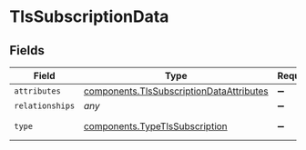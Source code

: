# TlsSubscriptionData


## Fields

| Field                                                                                                       | Type                                                                                                        | Required                                                                                                    | Description                                                                                                 |
| ----------------------------------------------------------------------------------------------------------- | ----------------------------------------------------------------------------------------------------------- | ----------------------------------------------------------------------------------------------------------- | ----------------------------------------------------------------------------------------------------------- |
| `attributes`                                                                                                | [components.TlsSubscriptionDataAttributes](../../../sdk/models/components/tlssubscriptiondataattributes.md) | :heavy_minus_sign:                                                                                          | N/A                                                                                                         |
| `relationships`                                                                                             | *any*                                                                                                       | :heavy_minus_sign:                                                                                          | N/A                                                                                                         |
| `type`                                                                                                      | [components.TypeTlsSubscription](../../../sdk/models/components/typetlssubscription.md)                     | :heavy_minus_sign:                                                                                          | Resource type                                                                                               |